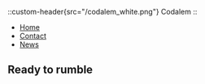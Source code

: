 ::custom-header{src="/codalem_white.png"}
Codalem
::

<nav class="bg-codalem-blue pb-3 mb-0">
  <ul class="flex flex-wrap justify-center gap-x-20">
    <li>
      <a class="no-underline hover:text-blue-200 text-lg" href="/">Home</a>
    </li>
    <li>
      <a class="no-underline hover:text-blue-200 text-lg" href="#plus-dinformations">Contact</a>
    </li>
    <li>
      <a class="no-underline hover:text-blue-200 text-lg" target="_parent" href="https://fr.linkedin.com/company/codalem">News</a>
    </li>
  </ul>
</nav>

## Ready to rumble